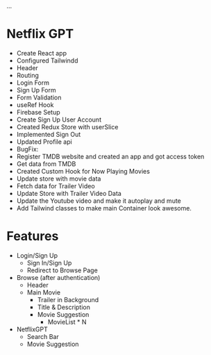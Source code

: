 ...

# Netflix GPT

- Create React app
- Configured Tailwindd
- Header
- Routing
- Login Form
- Sign Up Form
- Form Validation
- useRef Hook
- Firebase Setup
- Create Sign Up User Account
- Created Redux Store with userSlice
- Implemented Sign Out
- Updated Profile api
- BugFix:
- Register TMDB website and created an app and got access token
- Get data from TMDB
- Created Custom Hook for Now Playing Movies
- Update store with movie data
- Fetch data for Trailer Video
- Update Store with Trailer Video Data
- Update the Youtube video and make it autoplay and mute
- Add Tailwind classes to make main Container look awesome.

# Features

- Login/Sign Up
  - Sign In/Sign Up
  - Redirect to Browse Page
- Browse (after authentication)
  - Header
  - Main Movie
    - Trailer in Background
    - Title & Description
    - Movie Suggestion
      - MovieList \* N
- NetflixGPT
  - Search Bar
  - Movie Suggestion
